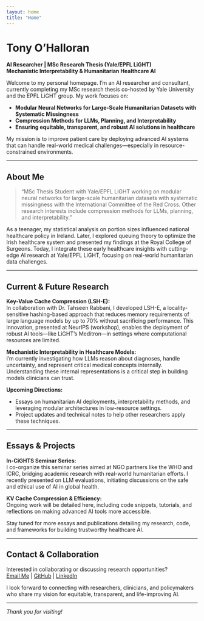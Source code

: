 ```yaml
---
layout: home
title: "Home"
---
```


# Tony O’Halloran

**AI Researcher | MSc Research Thesis (Yale/EPFL LiGHT)**  
**Mechanistic Interpretability & Humanitarian Healthcare AI**

Welcome to my personal homepage. I’m an AI researcher and consultant, currently completing my MSc research thesis co-hosted by Yale University and the EPFL LiGHT group. My work focuses on:

- **Modular Neural Networks for Large-Scale Humanitarian Datasets with Systematic Missingness**
- **Compression Methods for LLMs, Planning, and Interpretability**
- **Ensuring equitable, transparent, and robust AI solutions in healthcare**

My mission is to improve patient care by deploying advanced AI systems that can handle real-world medical challenges—especially in resource-constrained environments.

---

## About Me

> “MSc Thesis Student with Yale/EPFL LiGHT working on modular neural networks for large-scale humanitarian datasets with systematic missingness with the International Committee of the Red Cross. Other research interests include compression methods for LLMs, planning, and interpretability.”

As a teenager, my statistical analysis on portion sizes influenced national healthcare policy in Ireland. Later, I explored queuing theory to optimize the Irish healthcare system and presented my findings at the Royal College of Surgeons. Today, I integrate these early healthcare insights with cutting-edge AI research at Yale/EPFL LiGHT, focusing on real-world humanitarian data challenges.

---

## Current & Future Research

**Key-Value Cache Compression (LSH-E):**  
In collaboration with Dr. Tahseen Rabbani, I developed LSH-E, a locality-sensitive hashing-based approach that reduces memory requirements of large language models by up to 70% without sacrificing performance. This innovation, presented at NeurIPS (workshop), enables the deployment of robust AI tools—like LiGHT’s Meditron—in settings where computational resources are limited.

**Mechanistic Interpretability in Healthcare Models:**  
I’m currently investigating how LLMs reason about diagnoses, handle uncertainty, and represent critical medical concepts internally. Understanding these internal representations is a critical step in building models clinicians can trust.

**Upcoming Directions:**  
- Essays on humanitarian AI deployments, interpretability methods, and leveraging modular architectures in low-resource settings.
- Project updates and technical notes to help other researchers apply these techniques.

---

## Essays & Projects

**In-CiGHTS Seminar Series:**  
I co-organize this seminar series aimed at NGO partners like the WHO and ICRC, bridging academic research with real-world humanitarian efforts. I recently presented on LLM evaluations, initiating discussions on the safe and ethical use of AI in global health.

**KV Cache Compression & Efficiency:**  
Ongoing work will be detailed here, including code snippets, tutorials, and reflections on making advanced AI tools more accessible.

Stay tuned for more essays and publications detailing my research, code, and frameworks for building trustworthy healthcare AI.

---

## Contact & Collaboration

Interested in collaborating or discussing research opportunities?  
[Email Me](mailto:your-email@example.com) | [GitHub](https://github.com/tonyohalloran) | [LinkedIn](#)

I look forward to connecting with researchers, clinicians, and policymakers who share my vision for equitable, transparent, and life-improving AI.

---

*Thank you for visiting!* 
